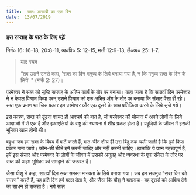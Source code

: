 ```yaml
---
title:  सब्तः आजादी का एक दिन
date:  13/07/2019
---
```


### इस सप्ताह के पाठ के लिए पढ़ें
निर्ग० 16: 16-18, 20:8-11, व्य०वि० 5: 12-15, मत्ती 12:9-13, लै०व्य० 25: 1-7.

> <p>याद वचन</p>
> “तब उसने उनसे कहा, 'सब्त का दिन मनुष्य के लिये बनाया गया है, न कि मनुष्य सब्त के दिन के लिये' " (मार्क 2: 27)।

परमेश्वर ने सब्त को सृष्टि सप्ताह के अंतिम कार्य के तौर पर बनाया। कहा जाता है कि सातवाँ दिन परमेश्वर ने न केवल विश्राम किया वरन् उसने विश्राम को एक अभिन्न अंग के तौर पर बनाया कि संसार वैसा ही रहे। सब्त एक प्रमाण था जिस प्रकार हम परमेश्वर और एक दूसरे के साथ प्रतिक्रिया करने के लिये सृजे गये।

इस कारण, सब्त को ढूंढना शायद ही आश्चर्य की बात है, जो परमेश्वर की योजना में अपने लोगों के लिये आज्ञाओं में से एक है और इस्राएलियों के राष्ट्र की स्थापना में शीघ्र प्रकट होता है। यहूदियों के जीवन में इसकी भूमिका खास होनी थी।

बहुधा जब हम सब्त के विषय में बातें करते हैं, बात-चीत शीघ्र ही उस बिंदु तक चली जाती है कि इसे किस प्रकार माना जाये। कौन-सी चीजें हमें करनी चाहिए और नहीं करनी चाहिए। हालांकि ये प्रश्न महत्त्वपूर्ण हैं, हमें इस संसार और परमेश्वर के लोगों के जीवन में उसकी अनुग्रह और व्यवस्था के एक संकेत के तौर पर सब्त की अहम भूमिका को समझने की जरूरत है।

जैसा यीशु ने कहा, सातवाँ दिन सब्त समस्त मानवता के लिये बनाया गया। जब हम सचमुच "सब्त दिन को स्मरण" करते हैं, यह प्रति दिन हमें बदल देता है, और जैसा कि यीशु ने बतलाया- यह दूसरों को आशिष देने का साधन हो सकता है। नये साल